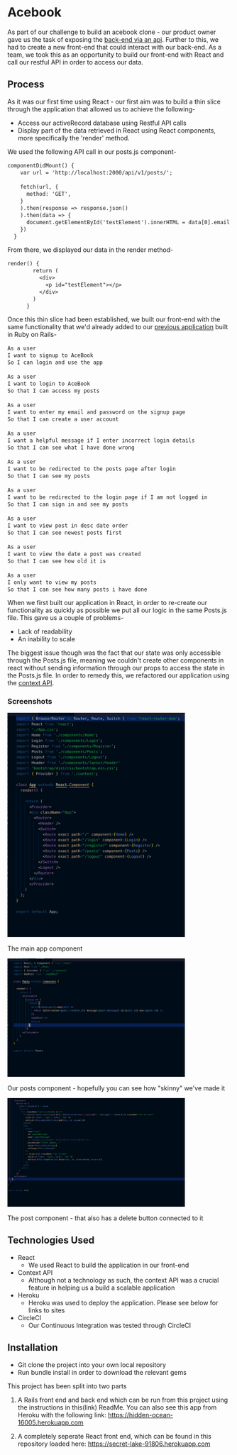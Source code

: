 Acebook
==================

As part of our challenge to build an acebook clone - our product owner gave us the task of exposing the [back-end via an api](https://github.com/mackacavs/acebook-agil/tree/master/app/controllers/api). Further to this, we had to create a new front-end that could interact with our back-end. As a team, we took this as an opportunity to build our front-end with React and call our restful API in order to access our data.

Process
-----

As it was our first time using React - our first aim was to build a thin slice through the application that allowed us to achieve the following-

* Access our activeRecord database using Restful API calls
* Display part of the data retrieved in React using React components, more specifically the 'render' method.

We used the following API call in our posts.js component-

```  
componentDidMount() {
    var url = 'http://localhost:2000/api/v1/posts/';

    fetch(url, {
      method: 'GET',
    }
    ).then(response => response.json()
    ).then(data => {
      document.getElementById('testElement').innerHTML = data[0].email
    })
  }
```
From there, we displayed our data in the render method-

```  
render() {
        return (
          <div>
            <p id="testElement"></p>
          </div>
        )
      }
```

Once this thin slice had been established, we built our front-end with the same functionality that we'd already added to our [previous application](https://github.com/mackacavs/acebook-agil) built in Ruby on Rails-


```
As a user
I want to signup to AceBook
So I can login and use the app  

As a user
I want to login to AceBook
So that I can access my posts

As a user
I want to enter my email and password on the signup page
So that I can create a user account

As a user
I want a helpful message if I enter incorrect login details
So that I can see what I have done wrong

As a user
I want to be redirected to the posts page after login
So that I can see my posts

As a user
I want to be redirected to the login page if I am not logged in
So that I can sign in and see my posts

As a user
I want to view post in desc date order
So that I can see newest posts first

As a user
I want to view the date a post was created
So that I can see how old it is

As a user
I only want to view my posts
So that I can see how many posts i have done

```

When we first built our application in React, in order to re-create our functionality as quickly as possible we put all our logic in the same Posts.js file. This gave us a couple of problems-

* Lack of readability
* An inability to scale

The biggest issue though was the fact that our state was only accessible through the Posts.js file, meaning we couldn't create other components in react without sending information through our props to access the state in the Posts.js file. In order to remedy this, we refactored our application using the [context API](https://github.com/mackacavs/acebook-react-agil/blob/master/src/context.js).

### Screenshots

<img src="images/app.png?" width="400px">

The main app component

<img src="images/postsComponent.png?" width="400px">

Our posts component - hopefully you can see how "skinny" we've made it

<img src="images/postComponent.png?" width="400px">

The post component - that also has a delete button connected to it

Technologies Used
-----

* React
  * We used React to build the application in our front-end
* Context API
  * Although not a technology as such, the context API was a crucial feature in helping us a build a scalable application
* Heroku
  * Heroku was used to deploy the application. Please see below for links to sites
* CircleCI
  * Our Continuous Integration was tested through CircleCI

Installation
-----

* Git clone the project into your own local repository
* Run bundle install in order to download the relevant gems

This project has been split into two parts

1) A Rails front end and back end which can be run from this project using the instructions in this(link) ReadMe.  You can also see this app from Heroku with the following link: https://hidden-ocean-16005.herokuapp.com

2) A completely seperate React front end, which can be found in this repository loaded here: https://secret-lake-91806.herokuapp.com
